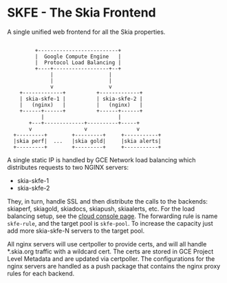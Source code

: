 SKFE - The Skia Frontend
========================

A single unified web frontend for all the Skia properties.

~~~~

         +--------------------------+
         |  Google Compute Engine   |
         |  Protocol Load Balancing |
         +----+------------------+--+
              |                  |
              |                  |
              v                  v
    +-------------+          +-------------+
    | skia-skfe-1 |          | skia-skfe-2 |
    |   (nginx)   |          |   (nginx)   |
    +------+------+          +------+------+
           |                        |
       +---+-------------+----------+-----+
       v                 v                v
  +---------+        +---------+     +-----------+
  |skia perf|  ...   |skia gold|     |skia alerts|
  +---------+        +---------+     +-----------+

~~~~

A single static IP is handled by GCE Network load balancing
which distributes requests to two NGINX servers:
   * skia-skfe-1
   * skia-skfe-2

They, in turn, handle SSL and then distribute the calls to the backends:
skiaperf, skiagold, skiadocs, skiapush, skiaalerts, etc.
For the load balancing setup, see the [cloud console page](https://console.developers.google.com/project/31977622648/compute/loadBalancing/forwardingRules/forwardingRulesDetail/regions/us-central1/forwardingRules/skfe-rule).
The forwarding rule is name `skfe-rule`, and the target pool is `skfe-pool`.
To increase the capacity just add more skia-skfe-N servers to the
target pool.

All nginx servers will use certpoller to provide certs, and will
all handle \*.skia.org traffic with a wildcard cert. The certs
are stored in GCE Project Level Metadata and are updated via
certpoller. The configurations for the nginx servers are handled
as a push package that contains the nginx proxy rules for each
backend.
